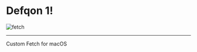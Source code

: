 # Defqon 1!
![fetch](https://github.com/user-attachments/assets/5d4b7c84-3692-4352-a8d1-bec8bda61986)



---
Custom Fetch for macOS
